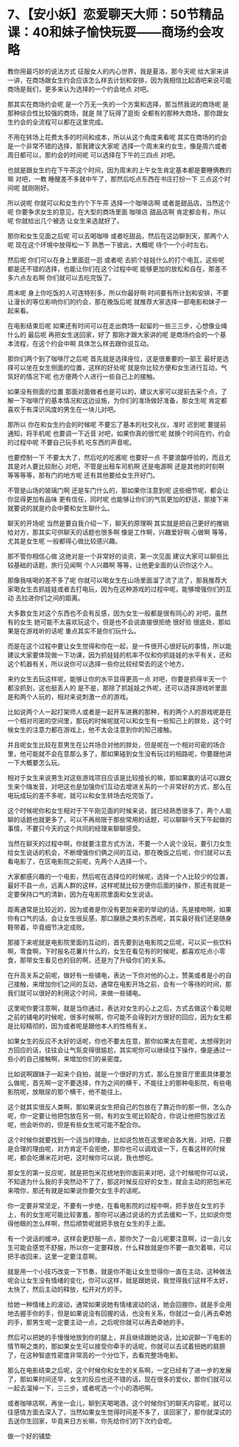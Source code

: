 # 7、【安小妖】恋爱聊天大师：50节精品课：40和妹子愉快玩耍——商场约会攻略

教你用最巧妙的说法方式 征服女人的内心世界，我是夏洛，那今天呢 给大家来讲一讲，在商场跟女生约会应该怎么样去计划和安排，因为我相信比起酒吧来说可能商场是我们，更多来认为选择的一个约会地点 对吧。

那其实在商场约会呢 是一个万无一失的一个方案和选择，那当然我说的商场呢 是那种综合性比较强的商场，就是 除了玩得了逛街 全都有的那种大商场，那你跟女生约会的全流程可以都在这里完成。

不用在转场上花费太多的时间和成本，所以从这个角度来看呢 其实在商场的约会是一个非常不错的选择，那我建议大家呢 选择一个周末来约女生，像是周六或者周日都可以，那约会的时间呢 可以选择在下午的三四点 对吧。

也就是跟女生约在下午茶这个时间，因为周末的上午女生肯定基本都是要睡俩教的嘛 对吧，一教 睡醒差不多就中午了，那然后吃点东西在书庄打扮一下 三点这个时间呢 就刚刚好。

所以说呢 你就可以和女生约个下午茶 选择一个咖啡店啊 或者是甜品店，当然这个呢 你要争求女生的意见，在大型的商场里面 咖啡店 甜品店啊 肯定都会有，所以呢 你就给出几个被选 让女生来选就好了。

那你和女生见面之后呢 可以去喝咖啡 或者吃甜品，然后在这边聊到天，那两个人呢 现在这个环境中放得松一下 熟悉一下彼此，大概呢 待个一个小时左右。

然后呢 你们可以在身上里面逛一逛 或者呢 去抓个娃娃什么的打个电瓦，这些呢 都是还不错的选择，也能让你们在这个过程中呢 能够更加的放松和自在，那差不多六点左右啊 你们就可以去吃完饭了。

周末呢 身上你吃饭的人可连特别多，所以你最好啊 时间要有所计划和安排，不要让漫长的等位影响你们的约会，那在晚饭后呢 就推荐大家选择一部电影和妹子一起来看。

在电影结束后呢 如果还有时间可以在走出商场一起留的一些三三步，心想像业绳什么的 最后呢 再把女生送回家，好了 那刚才跟大家讲的呢 是商场约会的一个基本流程，在这个约会中啊 具体怎么样去跟你说互动。

那你们两个到了咖啡厅之后呢 首先就是选择座位，这是很重要的一部王 最好是选择可以坐在女生侧面的位置，这样的好处呢 就是你比较方便和女生进行互动，气氛好的情况下呢 也方便两个人进行一些自己上的接触。

如果没有侧面的位置 那面对面做者也是可以的，建议大家可以提前去采个点，了解一下咖啡厅的基本情况和这边设施，为你们的准场做好准备，那女生呢 肯定都喜欢于有深识风度的男生在一块儿对吧。

那所以 你在和女生约会的时候呢 不要忘了基本的社交礼仪，准时 迟到呢 要提前通知，将手机呢 也要调一下近音 对吧，如果你真的很忙呢 就换个时间在约，约会的过程中呢 不要自己玩手机 吃东西的声音呢。

也要控制一下 不要太大了，然后吃的吃酱呢 也要好一点 不要浪酸呼验的，而且尤其是对人要比较耐心 对吧，不管是出租车司机啊 还是电源啊 还是其他的时刻啊 等等等等，那有门的地方呢 还有其他要给女生开好门。

不管是山场的玻璃门啊 还是车门什么的，那如果你注意到呢 这些细节呢，都会让你显得更加有品味 更有信任，同时呢 也能够让你们的气氛更加的舒适，那接下来就要说的就是约会中要和女生聊什么。

聊天的开场呢 当然是要自我介绍一下，聊天的原理啊 其实就是把自己更好的推销给对方，那其实可供聊天的话题也很多啊 像是工作啊，兴趣爱好啊 心做啊 等等，尤其是女生呢 一般都得心做比较感兴趣。

那不管你相信心做 这绝对是一个非常好的谈资，第一次见面 建议大家可以聊些比较基础的话题，旅行见闻啊 个人兴趣啊 等等，让他更全面的认识你这个人。

那像我啥喝的差不多了呢 你就可以喝女生在山场里面溜了流了流了，那我推荐大家喝女生去抓娃娃或者去打电玩，因为在这种游戏的过程中呢，能够增强你们的互动 去拉进你们之间的距离。

大多数女生对这个东西也不会有反感，因为女生一般都是很有同心的 对吧，虽然有的女生 她可能不太喜欢玩这个，但是也不会说直接很拒绝 很好验 很底处，那如果是在游戏听的话呢 重点其实不是你们玩什么。

而是在这个过程中要让女生觉得和你在一起，是一件很开心很好玩的事情，所以能建议大家要体现做一下功课，因为抓娃娃的机率不仅和你抓娃娃的水平有关，还和这个机器有关，所以说你可以选择一些你比较经常去的这个地方。

来约女生去玩这样呢，能够让你的水平显得更高一点 对吧，你要是抓得半天一个都没抓到，这也挺丢人的 是不是，那除了抓娃娃之外呢，还可以选择游戏听里面是和两个人玩的，相对来说刺激一点的游戏。

比如说两个人一起打架师人或者是一起开车进赛的那种，有的两个人的游戏呢是在一个相对司密的空间里，那玩的时候呢就可以和女生有一些知己上的胖处，这个时候女生的注意力都在游戏上，他不太会注意到你的知己接触。

并且呢女生比较在意男生在公共场合对他的胖处，但是呢在一个相对司密的场合里，他可能就不会在意那么多了，那如果碰到女生没有玩过的相路呢，你要跟他讲一下大概要怎么玩。

相对于女生来说男生对这些游戏项目应该是比较擅长的嘛，那如果赢的话可以跟女生来个嗨发音，对吧这也是加强你们互动去增进关系的一个非常好的方式，那么在电玩成玩的差不多呢，就可以和女生转场去吃完饭了。

这个时候呢你和女生相对于下午刚见面的时候来说，就已经熟悉很多了，两个人能聊的话题也就更多了，可以不再局限于那些常用的话题，可以聊聊今天下午起做的事情，不要只今天的这个共同的经理来聊聊感受。

当然在聊天的过程中啊，你就要注意方式方法，不要一个人说个没玩，要引刀女生给女生说话的机会，不断增强你们俩之间的互动，那在晚饭之后呢，你们就可以去看电影了，在区电影院之前呢，先两个人选择一个。

大家都感兴趣的一个电影，然后呢在选择位的时候呢，选择一个人比较少的位置，最好不县一点，远离人群的这样，这样呢就比较方便你后面的操作，那还有就是一定要保持口气的清新，因为在电影院里面和女生说话。

距离通常是比较近的，因为或者是你没有更加亲密的举动的话，先是接吻啊，如果你有口气的话，会让女生很反感，那口腺肠之类的东西呢，其实最好我们还是随身鞋带着，毕竟细节决定成败。

那接下来呢就是电影院里面的互动的，首先要到达电影院之后呢，可以买一些饮料啊，零食啊，下时报名花薯片什么的，女生在看见有的时候呢，都喜欢吃点小零食，那带女生看见也的目的啊，还是为了升级你们的关系。

在升高关系之前呢，做好有一些铺电，表达一下你对他的心上，赞美或者是小的自己接触，来增加你们之间的互动，通常在电影开场之前，会有一个等待的时间，那我们就可以很好的利用这个时间，来做一些铺电。

这里呢你要注意啊，就是当你通过，表达对女生的心上之后，方式去做这个看见眼之前的铺电的时候呢，很多时候啊，你可能不会得到对方很好的回应，因为女生都是比较精彻的，因为或者呢是跟他本人的性格有关。

如果女生的反应不太好的话呢，你也不要太在意，那你如果太在意呢，太想得到对方回应的话，往往会让气氛变得很尴尬，其实呢你可以继续往下操作，像是通过一些小的自己接触啊，来增加你们的亲密度。

比如说啊跟妹子一起来个自拍，就是一个很好的方式，那么在放音厅里面具体要怎么做呢，首先啊一定不要选择，作为之间的横干，不能往上的那种电影院，有些电影院呢，放眼尿的那个横干，他不能往上。

这个就其实很反人类啊，那如果说女生把自己的包放在了靠近你的那一侧，怎么办呢，你一定要让他把包放在另一侧，有的女生呢比较配合，你说让他把包放过去呢，他会听你的，但是有些女生呢可能不配合你。

这个时候你就要找到一个适当的理由，比如说包放在这里呢会各大我，对吧，只要是合理的理由呢，对方肯定不会拒绝，那你也可以调戏谈一下，在看这样的时候呢，都会吃爆米花对吧，这时候你可以说，我也想吃。

那女生的第一反应呢，就是把包米花统地到你面前来对吧，这个时候呢你可以说，不知道为什么我的手突然动不了了，那这时候反应好的女生，就会主动的把包米花来喂你，那还有就是如果说你要欠女生手的话呢。

你一定要非常坚定，不要有一步绝，在看电影院的过程中啊，把手放在女生的手上，有的女生呢可能比较害羞，那你可以通过说话的方式去缓和一下，比如说你觉得他眼的怎么样啊，然后顺势呢就把手放在女生的手上面。

有一个说话的缓冲，这样会更舒服一点，那你欠了一会儿呢要注意啊，过一会儿女生可能会感觉不舒服，所以你一定要释放，什么释放就是你不要一直欠着嘛，可以把手收回来，这里一定要注意啊。

就是用一个小技巧改变一下节奏，就是你不能让女生觉得你一直在主动，这种做法呢会让女生没有情绪的变化，你可以这样，就是跟她说，我觉得我们这样不太好，太快了，然后主动的释放，松开对方的手。

给她一种情绪上的波动，通常如果说她有情绪波动的话，她会回握你，就是手会用地去握手你的手，但是如果说没有回握的话，也没有关系，你就过一会儿再去牵她的手，那男生呢一定要主动一点，之后呢你就可以再去牵她的手。

然后可以把她的手慢慢地放到你的腿上，并且继续跟她说话，比如说聊一下电影的情节啊之类的，那如果女生可以接受你牵手的话呢，你就可以去试着扭她的肩膀了，在这种智底性密度非常高的一个分位下，去看完整场电影。

那么在电影结束之后呢，这个时候你和女生的关系啊，一定已经有了进一步的发展了，那如果时间还早，女生的反应也还不错的话，现在很多的爱伙，那你们就可以一起去溜掉一下，三三步，或者呢选一个小的酒吧啊。

或者咖啡店啊，再坐一会儿，聊到天喝喝酒，这个时候你们的聊天内容呢，就可以往感情方面去深入了，当然如果女生觉得时间差不多了，该回家了，那你就深试的去送你生回家，毕竟来日方长嘛，你先给你们的下次约会呢。

做一个好的铺垫